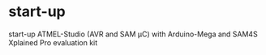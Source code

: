 # start-up
start-up ATMEL-Studio (AVR and SAM µC) with Arduino-Mega and SAM4S Xplained Pro evaluation kit
